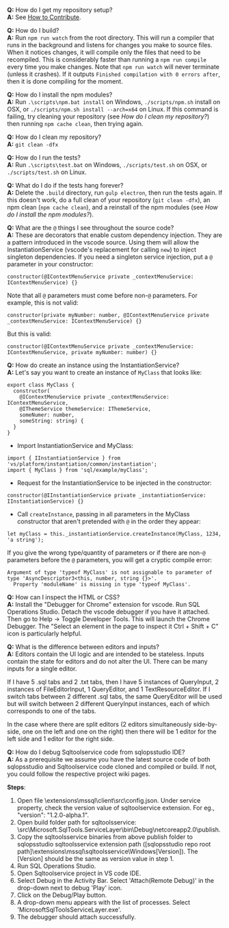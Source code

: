**Q:** How do I get my repository setup?   
**A:** See [How to Contribute](How-to-Contribute).

**Q:** How do I build?   
**A:** Run `npm run watch` from the root directory. This will run a compiler that runs in the background and listens for changes you make to source files. When it notices changes, it will compile only the files that need to be recompiled. This is considerably faster than running a `npm run compile` every time you make changes. Note that `npm run watch` will never terminate (unless it crashes). If it outputs `Finished compilation with 0 errors after`, then it is done compiling for the moment. 

**Q:** How do I install the npm modules?   
**A:** Run `.\scripts\npm.bat install` on Windows, `./scripts/npm.sh` install on OSX, or `./scripts/npm.sh install --arch=x64` on Linux. If this command is failing, try cleaning your repository (see _How do I clean my repository?_) then running `npm cache clean`, then trying again. 

**Q:** How do I clean my repository?  
**A:** `git clean -dfx` 

**Q:** How do I run the tests?   
**A:** Run `.\scripts\test.bat` on Windows, `./scripts/test.sh` on OSX, or `./scripts/test.sh` on Linux.

**Q:** What do I do if the tests hang forever?   
**A:** Delete the `.build` directory, run `gulp electron`, then run the tests again. If this doesn't work, do a full clean of your repository (`git clean -dfx`), an npm clean (`npm cache clean`), and a reinstall of the npm modules (see _How do I install the npm modules?_). 

**Q:** What are the `@` things I see throughout the source code?   
**A:** These are decorators that enable custom dependency injection. They are a pattern introduced in the vscode source. Using them will allow the InstantiationService (vscode's replacement for calling `new`) to inject singleton dependencies. If you need a singleton service injection, put a `@` parameter in your constructor: 
```
constructor(@IContextMenuService private _contextMenuService: IContextMenuService) {}
```
Note that all `@` parameters must come before non-`@` parameters. For example, this is not valid:
```
constructor(private myNumber: number, @IContextMenuService private _contextMenuService: IContextMenuService) {}
```

But this is valid:
```
constructor(@IContextMenuService private _contextMenuService: IContextMenuService, private myNumber: number) {}
```

**Q:** How do create an instance using the InstantiationService?   
**A:** Let's say you want to create an instance of `MyClass` that looks like:
```
export class MyClass {
  constructor(
    @IContextMenuService private _contextMenuService: IContextMenuService,
    @IThemeService themeService: IThemeService,
    someNumer: number, 
    someString: string) {
  }
}
```
- Import InstantiationService and MyClass: 
```
import { IInstantiationService } from 'vs/platform/instantiation/common/instantiation';
import { MyClass } from 'sql/example/myClass';
```
- Request for the InstantiationService to be injected in the constructor:
```
constructor(@IInstantiationService private _instantiationService: IInstantiationService) {}
```

- Call `createInstance`, passing in all parameters in the MyClass constructor that aren't pretended with `@` in the order they appear:  
```
let myClass = this._instantiationService.createInstance(MyClass, 1234, 'a string');
```

If you give the wrong type/quantity of parameters or if there are non-`@` parameters before the `@` parameters, you will get a cryptic compile error:
```
Argument of type 'typeof MyClass' is not assignable to parameter of type 'AsyncDescriptor3<this, number, string {}>'.
  Property 'moduleName' is missing in type 'typeof MyClass'.
```

**Q:** How can I inspect the HTML or CSS?    
**A:** Install the "Debugger for Chrome" extension for vscode. Run SQL Operations Studio. Detach the vscode debugger if you have it attached. Then go to Help -> Toggle Developer Tools. This will launch the Chrome Debugger. The "Select an element in the page to inspect it Ctrl + Shift + C" icon is particularly helpful. 

**Q:** What is the difference between editors and inputs?   
**A:** Editors contain the UI logic and are intended to be stateless. Inputs contain the state for editors and do not alter the UI. There can be many inputs for a single editor. 

If I have 5 .sql tabs and 2 .txt tabs, then I have 5 instances of QueryInput, 2 instances of FileEditorInput, 1 QueryEditor, and 1 TextResourceEditor. If I switch tabs between 2 different .sql tabs, the same QueryEditor will be used but will switch between 2 different QueryInput instances, each of which corresponds to one of the tabs. 

In the case where there are split editors (2 editors simultaneously side-by-side, one on the left and one on the right) then there will be 1 editor for the left side and 1 editor for the right side. 

**Q:** How do I debug Sqltoolservice code from sqlopsstudio IDE?   
**A:** As a prerequisite we assume you have the latest source code of both sqlopsstudio and Sqltoolservice code cloned and compiled or build. If not, you could follow the respective project wiki pages.

**Steps**:  
1. Open file <sqlopsstudio repo root path>\extensions\mssql\client\src\config.json. Under service property, check the version value of sqltoolservice extension. For eg., "version": "1.2.0-alpha.1".  
2. Open build folder path for sqltoolsservice: <sqltoolsservice root path>\src\Microsoft.SqlTools.ServiceLayer\bin\Debug\netcoreapp2.0\publish.  
3. Copy the sqltoolsservice binaries from above publish folder to sqlopsstudio sqltoolsservice extension path ([sqlopsstudio repo root path]\extensions\mssql\sqltoolsservice\Windows\[Version]\). The [Version] should be the same as version value in step 1.  
4. Run SQL Operations Studio.  
5. Open Sqltoolservice project in VS code IDE.   
6. Select Debug in the Activity Bar. Select 'Attach(Remote Debug)' in the drop-down next to debug 'Play' icon.  
7. Click on the Debug/Play button.  
8. A drop-down menu appears with the list of processes. Select 'MicrosoftSqlToolsServiceLayer.exe'.  
9. The debugger should attach successfully.